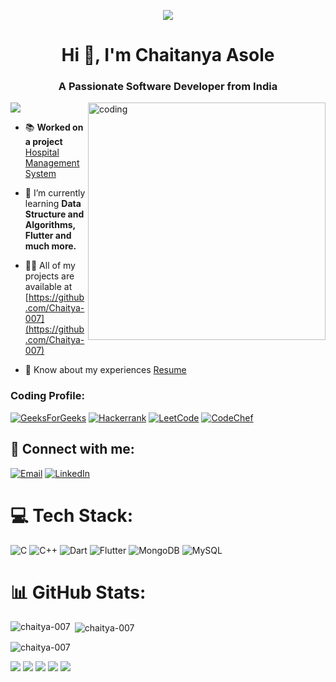 <p align="center"><img src="https://blogger.googleusercontent.com/img/b/R29vZ2xl/AVvXsEjgn--_Bz1rfAqhcE7hUBbb4MWlbdJW85z8gWL86mkshsfo1iK0Bc695tANjjYl5ZMVhzN4wBv7ljs5NVnaCoIjb2lHmtR43ApNLHoFb2jgGwF0QZiCbdIVJBK1djiX2DF70zKR1wDlR9r-H3pDoSyQAIUcRGYEMD6fI-2URoQSYUpHcYGh9juHssX1hg/w640-h360/How%20to%20solve%20(2).gif" /></p>

<h1 align="center">Hi 👋, I'm Chaitanya Asole</h1>

<h3 align="center">A Passionate Software Developer from India</h3>

<img align="right" alt="coding" width="380" src ="https://media.tenor.com/2uyENRmiUt0AAAAM/coding.gif">

<!-- BlueButton Profile Viewer
<p align="left"> <img src="https://komarev.com/ghpvc/?username=chaitya-007&label=Profile%20views&color=0e75b6&style=flat" alt="chaitya-007" /> </p>
-->

[![](https://visitcount.itsvg.in/api?id=chaitya-007&icon=9&color=7)](https://visitcount.itsvg.in)

- 📚 **Worked on a project** [Hospital Management System](https://github.com/Chaitya-007/Hospital-Management-DBMS-PROJECT)

- 🌱 I’m currently learning **Data Structure and Algorithms, Flutter and much more.**

- 👨‍💻 All of my projects are available at [https://github.com/Chaitya-007](https://github.com/Chaitya-007)

<!--- 📫 How to reach me **chaitanyaasole@gmail.com**-->

- 📄 Know about my experiences [Resume](https://drive.google.com/file/d/1xafhtweaBQhA-PL25oiadMVwaQbKYpmR/view?usp=sharing)

<h3 align="left">Coding Profile:</h3>
<p align="left">

<!--
<a href="https://www.codechef.com/users/chaitanyaasole" target="blank"><img align="center" src="https://cdn.jsdelivr.net/npm/simple-icons@3.1.0/icons/codechef.svg" alt="chaitanyaasole" height="30" width="40" /></a>
<a href="https://www.hackerrank.com/chaitanyaasole" target="blank"><img align="center" src="https://raw.githubusercontent.com/rahuldkjain/github-profile-readme-generator/master/src/images/icons/Social/hackerrank.svg" alt="chaitanyaasole" height="30" width="40" /></a>
<a href="https://www.leetcode.com/chaitanyaasole" target="blank"><img align="center" src="https://raw.githubusercontent.com/rahuldkjain/github-profile-readme-generator/master/src/images/icons/Social/leet-code.svg" alt="chaitanyaasole" height="30" width="40" /></a>
<a href="https://auth.geeksforgeeks.org/user/chaitanys9wx" target="blank"><img align="center" src="https://raw.githubusercontent.com/rahuldkjain/github-profile-readme-generator/master/src/images/icons/Social/geeks-for-geeks.svg" alt="chaitanys9wx" height="30" width="40" /></a>
-->


<a href="https://auth.geeksforgeeks.org/user/chaitanys9wx"><img src="https://img.shields.io/badge/GeeksForGeeks-%234ea94b.svg?style=for-the-badge&logo=GeeksForGeeks&logoColor=white" alt="GeeksForGeeks"></a>
<a href="https://www.hackerrank.com/chaitanyaasole"><img src="https://img.shields.io/badge/HackerRank-%23000000.svg?style=for-the-badge&logo=Hackerrank&logoColor=white" alt="Hackerrank"></a>
<a href="https://www.leetcode.com/chaitanyaasole"><img src="https://img.shields.io/badge/LeetCode-%23000000.svg?style=for-the-badge&logo=LeetCode&logoColor=golden" alt="LeetCode"></a>
<a href="https://www.codechef.com/users/chaitanyaasole"><img src="https://img.shields.io/badge/CodeChef-%238B4513.svg?style=for-the-badge&logo=CodeChef&logoColor=white" alt="CodeChef"></a>





  


<!--
<h3 align="left">Languages and Tools:</h3>
<p align="left"> <a href="https://www.cprogramming.com/" target="_blank" rel="noreferrer"> <img src="https://raw.githubusercontent.com/devicons/devicon/master/icons/c/c-original.svg" alt="c" width="40" height="40"/> </a> <a href="https://www.w3schools.com/cpp/" target="_blank" rel="noreferrer"> <img src="https://raw.githubusercontent.com/devicons/devicon/master/icons/cplusplus/cplusplus-original.svg" alt="cplusplus" width="40" height="40"/> </a> <a href="https://dart.dev" target="_blank" rel="noreferrer"> <img src="https://www.vectorlogo.zone/logos/dartlang/dartlang-icon.svg" alt="dart" width="40" height="40"/> </a> <a href="https://flutter.dev" target="_blank" rel="noreferrer"> <img src="https://www.vectorlogo.zone/logos/flutterio/flutterio-icon.svg" alt="flutter" width="40" height="40"/> </a> <a href="https://git-scm.com/" target="_blank" rel="noreferrer"> <img src="https://www.vectorlogo.zone/logos/git-scm/git-scm-icon.svg" alt="git" width="40" height="40"/> </a> <a href="https://www.mathworks.com/" target="_blank" rel="noreferrer"> <img src="https://upload.wikimedia.org/wikipedia/commons/2/21/Matlab_Logo.png" alt="matlab" width="40" height="40"/> </a> <a href="https://www.mongodb.com/" target="_blank" rel="noreferrer"> <img src="https://raw.githubusercontent.com/devicons/devicon/master/icons/mongodb/mongodb-original-wordmark.svg" alt="mongodb" width="40" height="40"/> </a> <a href="https://www.mysql.com/" target="_blank" rel="noreferrer"> <img src="https://raw.githubusercontent.com/devicons/devicon/master/icons/mysql/mysql-original-wordmark.svg" alt="mysql" width="40" height="40"/> </a> </p>
-->

## 🤝 Connect with me:

<!--[![LinkedIn](https://img.shields.io/badge/LinkedIn-%230077B5.svg?logo=linkedin&logoColor=white)](https://linkedin.com/in/chaitanya-asole)-->
<a href="mailto:chaitanyaasole@gmail.com"><img src="https://img.shields.io/badge/email-%23D14836.svg?style=for-the-badge&logo=gmail&logoColor=white" alt="Email"></a>
<a href="https://www.linkedin.com/in/chaitanya-asole/" target="_blank"><img src="https://img.shields.io/badge/linkedIn-%2300599C.svg?style=for-the-badge&logo=LinkedIn&logoColor=white" alt="LinkedIn"></a>


# 💻 Tech Stack:
![C](https://img.shields.io/badge/c-%2300599C.svg?style=for-the-badge&logo=c&logoColor=white) ![C++](https://img.shields.io/badge/c++-%238A2BE2.svg?style=for-the-badge&logo=c%2B%2B&logoColor=white) ![Dart](https://img.shields.io/badge/dart-%2300CCCC.svg?style=for-the-badge&logo=dart&logoColor=white) ![Flutter](https://img.shields.io/badge/Flutter-%2302569B.svg?style=for-the-badge&logo=Flutter&logoColor=white) ![MongoDB](https://img.shields.io/badge/MongoDB-%234ea94b.svg?style=for-the-badge&logo=mongodb&logoColor=white) ![MySQL](https://img.shields.io/badge/mysql-%2300f.svg?style=for-the-badge&logo=mysql&logoColor=white)



# 📊 GitHub Stats:

<p><img align="left" src="https://github-readme-stats.vercel.app/api/top-langs?username=chaitya-007&show_icons=true&locale=en&layout=compact&theme=radical" alt="chaitya-007" /></p>

<p>&nbsp;<img align="center" src="https://github-readme-stats.vercel.app/api?username=chaitya-007&show_icons=true&locale=en&theme=radical" alt="chaitya-007" /></p>

<p><img align="center" src="https://github-readme-streak-stats.herokuapp.com/?user=chaitya-007&" alt="chaitya-007" /></p>


<!--Most languages used 
![](https://github-readme-stats.vercel.app/api/top-langs?username=chaitya-007&show_icons=true&locale=en&layout=compact&theme=radical&hide_border=false&include_all_commits=true&count_private=true)
-->
<!--Github Stats
![](https://github-readme-stats.vercel.app/api?username=chaitya-007&theme=holi&show_icons=true)
-->
<!--Streak Performance
![](https://github-readme-streak-stats.herokuapp.com/?user=chaitya-007&theme=midnight-purple&hide_border=false)
-->

<!--
![](http://github-profile-summary-cards.vercel.app/api/cards/profile-details?username=chaitya-007&theme=tokyonight)
![](http://github-profile-summary-cards.vercel.app/api/cards/repos-per-language?username=chaitya-007&theme=radical&exclude={exclude})
![](http://github-profile-summary-cards.vercel.app/api/cards/most-commit-language?username=chaitya-007&theme=monokai&exclude={exclude})
![](http://github-profile-summary-cards.vercel.app/api/cards/stats?username=chaitya-007&theme=solarized_dark)
![](http://github-profile-summary-cards.vercel.app/api/cards/productive-time?username=chaitya-007&theme=github_dark&utcOffset={utcOffset})
-->

![](http://github-profile-summary-cards.vercel.app/api/cards/profile-details?username=chaitya-007&theme=2077)
![](http://github-profile-summary-cards.vercel.app/api/cards/repos-per-language?username=chaitya-007&theme=2077)
![](http://github-profile-summary-cards.vercel.app/api/cards/most-commit-language?username=chaitya-007&theme=2077)
![](http://github-profile-summary-cards.vercel.app/api/cards/stats?username=chaitya-007&theme=2077)
![](http://github-profile-summary-cards.vercel.app/api/cards/productive-time?username=chaitya-007&theme=2077&utcOffset=8)

<!--
theme=midnight-purple&hide_border=false&include_all_commits=true&count_private=true
show_icons=true&locale=en&layout=compact&theme=radical
theme=midnight-purple&hide_border=false&include_all_commits=true&count_private=true&layout=compact
-->






